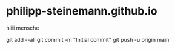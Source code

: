 # philipp-steinemann.github.io
hiiii mensche



git add --all
git commit -m "Initial commit"
git push -u origin main
